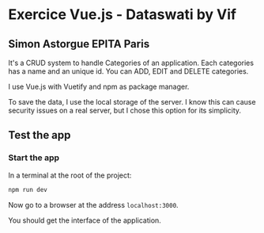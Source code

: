# Exercice Vue.js - Dataswati by Vif

## Simon Astorgue EPITA Paris

It's a CRUD system to handle Categories of an application. Each categories has
a name and an unique id.
You can ADD, EDIT and DELETE categories.

I use Vue.js with Vuetify and npm as package manager.

To save the data, I use the local storage of the server.
I know this can cause security issues on a real server, but I chose this option
for its simplicity.

## Test the app

### Start the app

In a terminal at the root of the project:
```bash
npm run dev
```

Now go to a browser at the address `localhost:3000`.

You should get the interface of the application.
